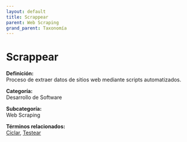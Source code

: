 ```yaml
---
layout: default
title: Scrappear
parent: Web Scraping
grand_parent: Taxonomía
---
```


# Scrappear

**Definición:**  
Proceso de extraer datos de sitios web mediante scripts automatizados.

**Categoría:**  
Desarrollo de Software

**Subcategoría:**  
Web Scraping

**Términos relacionados:**  
[Ciclar](https://maleniski.github.io/diccionario-angl-tec-mx/docs/taxonomia/desarrollo-de-software/web-scraping/ciclar.html), [Testear](https://maleniski.github.io/diccionario-angl-tec-mx/docs/taxonomia/desarrollo-de-software/web-scraping/testear.html)

